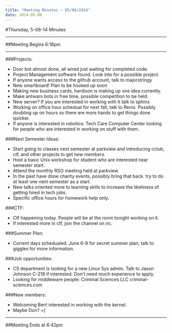 ```yaml
---
title: "Meeting Minutes – 05/08/2014"
date: 2014-05-08
---
```

#Thursday, 5-08-14 Minutes

- - -

##Meeting Begins 6:16pm

- - -

###Projects:
* Door bot almost done, all wired just waiting for completed code.
* Project Management software found. Look into for a possible      project.
* If anyone wants access to the github account, talk to majorstringy
* New smartboard! Plan to be hooked up soon
* Making new business cards, hardison is making up one idea currently.
* Make antwars bots in free time, possible competition to be held.
* New server? If you are interested in working with it talk to sphinx
* Working on office hour schedual for next fall, talk to Renix.  Possibly doubling up on  hours so there are more hands to get things  done quicker.
* If anyone is interested in robotics: Tech Care Computer Center   looking for people who are interested in working on stuff with them.


###Next Semester Ideas:
* Start going to classes next semester at parkview and introducing      cclub, ctf, and other projects to get new members.
* Host a basic Unix workshop for student who are interested near    semester start.
* Attend the monthly RSO meeting held at parkview.
* In the past have done charity events, possibly bring that back. try   to do at least one next semester as a start.
* New talks oriented more to learning skills to increase the    likeliness of getting hired in tech jobs.
* Specific office hours for homework help only.

###CTF:
* Ctf happening today. People will be at the room tonight working on    it.
* If interested more in ctf, join the channel on irc.

###Summer Plan:
* Current days schedualed: June 6-8 for secret summer plan, talk to     giggles for more information.

###Job opportunities:
* CS department is looking for a new Linux Sys admin. Talk to Jason    Johnson C-218 if interested. Don't need much experience to apply.
* Looking for middleware people: Criminal Sciences LLC
 criminal-sciences.com

###New members:
* Welcoming Ben! interested in working with the kernel.
* Maybe Don? =]

- - - 

##Meeting Ends at 6:42pm
